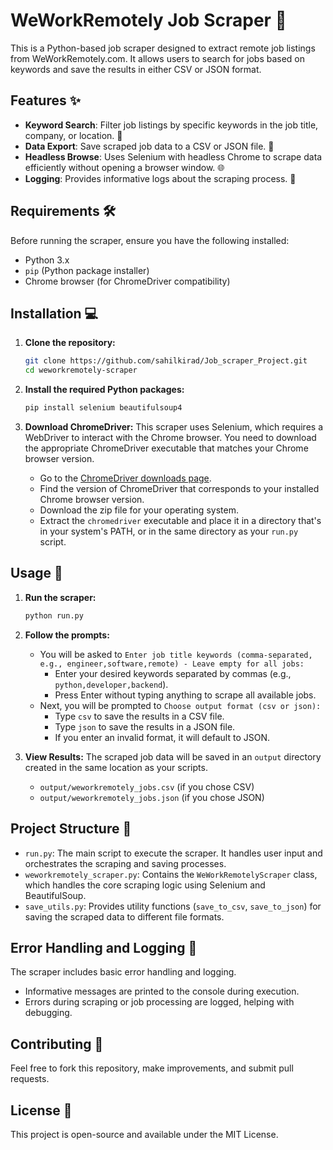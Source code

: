 # WeWorkRemotely Job Scraper 🚀

This is a Python-based job scraper designed to extract remote job listings from WeWorkRemotely.com. It allows users to search for jobs based on keywords and save the results in either CSV or JSON format.

## Features ✨

  * **Keyword Search**: Filter job listings by specific keywords in the job title, company, or location. 🔎
  * **Data Export**: Save scraped job data to a CSV or JSON file. 💾
  * **Headless Browse**: Uses Selenium with headless Chrome to scrape data efficiently without opening a browser window. 🌐
  * **Logging**: Provides informative logs about the scraping process. 📜

## Requirements 🛠️

Before running the scraper, ensure you have the following installed:

  * Python 3.x
  * `pip` (Python package installer)
  * Chrome browser (for ChromeDriver compatibility)

## Installation 💻

1.  **Clone the repository:**

    ```bash
    git clone https://github.com/sahilkirad/Job_scraper_Project.git
    cd weworkremotely-scraper
    ```

2.  **Install the required Python packages:**

    ```bash
    pip install selenium beautifulsoup4
    ```

3.  **Download ChromeDriver:**
    This scraper uses Selenium, which requires a WebDriver to interact with the Chrome browser. You need to download the appropriate ChromeDriver executable that matches your Chrome browser version.

      * Go to the [ChromeDriver downloads page](https://googlechromelabs.github.io/chrome-for-testing/).
      * Find the version of ChromeDriver that corresponds to your installed Chrome browser version.
      * Download the zip file for your operating system.
      * Extract the `chromedriver` executable and place it in a directory that's in your system's PATH, or in the same directory as your `run.py` script.

## Usage 🚀

1.  **Run the scraper:**

    ```bash
    python run.py
    ```

2.  **Follow the prompts:**

      * You will be asked to `Enter job title keywords (comma-separated, e.g., engineer,software,remote) - Leave empty for all jobs:`
          * Enter your desired keywords separated by commas (e.g., `python,developer,backend`).
          * Press Enter without typing anything to scrape all available jobs.
      * Next, you will be prompted to `Choose output format (csv or json):`
          * Type `csv` to save the results in a CSV file.
          * Type `json` to save the results in a JSON file.
          * If you enter an invalid format, it will default to JSON.

3.  **View Results:**
    The scraped job data will be saved in an `output` directory created in the same location as your scripts.

      * `output/weworkremotely_jobs.csv` (if you chose CSV)
      * `output/weworkremotely_jobs.json` (if you chose JSON)

## Project Structure 📁

  * `run.py`: The main script to execute the scraper. It handles user input and orchestrates the scraping and saving processes.
  * `weworkremotely_scraper.py`: Contains the `WeWorkRemotelyScraper` class, which handles the core scraping logic using Selenium and BeautifulSoup.
  * `save_utils.py`: Provides utility functions (`save_to_csv`, `save_to_json`) for saving the scraped data to different file formats.

## Error Handling and Logging 🐞

The scraper includes basic error handling and logging.

  * Informative messages are printed to the console during execution.
  * Errors during scraping or job processing are logged, helping with debugging.

## Contributing 🤝

Feel free to fork this repository, make improvements, and submit pull requests.

## License 📄

This project is open-source and available under the MIT License.
